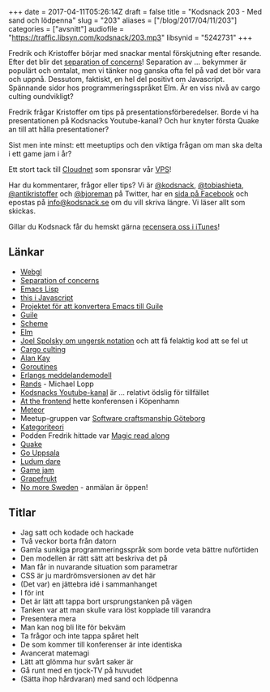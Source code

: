 +++
date = 2017-04-11T05:26:14Z
draft = false
title = "Kodsnack 203 - Med sand och lödpenna"
slug = "203"
aliases = ["/blog/2017/04/11/203"]
categories = ["avsnitt"]
audiofile = "https://traffic.libsyn.com/kodsnack/203.mp3"
libsynid = "5242731"
+++

Fredrik och Kristoffer börjar med snackar mental förskjutning efter resande. Efter det blir det [separation of concerns](https://en.wikipedia.org/wiki/Separation_of_concerns)! Separation av … bekymmer är populärt och omtalat, men vi tänker nog ganska ofta fel på vad det bör vara och uppnå. Dessutom, faktiskt, en hel del positivt om Javascript. Spännande sidor hos programmeringsspråket Elm. Är en viss nivå av cargo culting oundvikligt?

Fredrik frågar Kristoffer om tips på presentationsförberedelser. Borde vi ha presentationen på Kodsnacks Youtube-kanal? Och hur knyter första Quake an till att hålla presentationer?

Sist men inte minst: ett meetuptips och den viktiga frågan om man ska delta i ett game jam i år?

Ett stort tack till [Cloudnet](http://www.cloudnet.se) som sponsrar vår [VPS](http://en.wikipedia.org/wiki/Virtual_private_server)!

Har du kommentarer, frågor eller tips? Vi är [@kodsnack](https://www.twitter.com/kodsnack), [@tobiashieta](https://www.twitter.com/tobiashieta), [@antikristoffer](https://www.twitter.com/antikristoffer) och [@bjoreman](https://www.twitter.com/bjoreman) på Twitter, har en [sida på Facebook](https://www.facebook.com/kodsnack) och epostas på [info@kodsnack.se](mailto:info@kodsnack.se) om du vill skriva längre. Vi läser allt som skickas.

Gillar du Kodsnack får du hemskt gärna [recensera oss i iTunes](http://itunes.apple.com/se/podcast/kodsnack/id561631498?l=en)!

## Länkar ##
* [Webgl](https://en.wikipedia.org/wiki/WebGL)
* [Separation of concerns](https://en.wikipedia.org/wiki/Separation_of_concerns)
* [Emacs Lisp](https://en.wikipedia.org/wiki/Emacs_Lisp)
* [this i Javascript](https://developer.mozilla.org/en-US/docs/Web/JavaScript/Reference/Operators/this)
* [Projektet för att konvertera Emacs till Guile](https://www.emacswiki.org/emacs/GuileEmacs)
* [Guile](https://en.wikipedia.org/wiki/GNU_Guile#Guile_Scheme)
* [Scheme](https://en.wikipedia.org/wiki/Scheme_%28programming_language%29)
* [Elm](https://en.wikipedia.org/wiki/Elm_%28programming_language%29)
* [Joel Spolsky om ungersk notation](https://www.joelonsoftware.com/2005/05/11/making-wrong-code-look-wrong/) och att få felaktig kod att se fel ut
* [Cargo culting](https://en.wikipedia.org/wiki/Cargo_cult)
* [Alan Kay](https://en.wikipedia.org/wiki/Alan_Kay)
* [Goroutines](https://tour.golang.org/concurrency/1)
* [Erlangs meddelandemodell](http://trigonakis.com/blog/2011/05/26/introduction-to-erlang-message-passing/)
* [Rands](http://randsinrepose.com/) - Michael Lopp
* [Kodsnacks Youtube-kanal](https://www.youtube.com/channel/UClPP0280--K96x4JndxzC1Q) är … relativt ödslig för tillfället
* [At the frontend](http://atthefrontend.dk/) hette konferensen i Köpenhamn
* [Meteor](https://en.wikipedia.org/wiki/Meteor_%28web_framework%29)
* Meetup-gruppen var [Software craftsmanship Göteborg](https://www.meetup.com/Software-Craftsmanship-Goteborg/)
* [Kategoriteori](https://en.wikipedia.org/wiki/Category_theory)
* Podden Fredrik hittade var [Magic read along](http://www.magicreadalong.com/)
* [Quake](https://en.wikipedia.org/wiki/Quake_%28video_game%29)
* [Go Uppsala](https://www.meetup.com/Go-Uppsala)
* [Ludum dare](http://ludumdare.com/compo/)
* [Game jam](https://en.wikipedia.org/wiki/Game_jam)
* [Grapefrukt](https://twitter.com/grapefrukt/)
* [No more Sweden](http://nomoresweden.com/) - anmälan är öppen!

## Titlar ##
* Jag satt och kodade och hackade
* Två veckor borta från datorn
* Gamla sunkiga programmeringsspråk som borde veta bättre nuförtiden
* Den modellen är rätt sätt att beskriva det på
* Man får in nuvarande situation som parametrar
* CSS är ju mardrömsversionen av det här
* (Det var) en jättebra idé i sammanhanget
* I för int
* Det är lätt att tappa bort ursprungstanken på vägen
* Tanken var att man skulle vara löst kopplade till varandra
* Presentera mera
* Man kan nog bli lite för bekväm
* Ta frågor och inte tappa spåret helt
* De som kommer till konferenser är inte identiska
* Avancerat matemagi
* Lätt att glömma hur svårt saker är
* Gå runt med en tjock-TV på huvudet
* (Sätta ihop hårdvaran) med sand och lödpenna